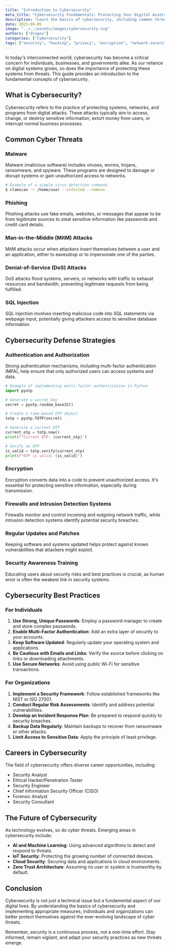 ```yaml
---
title: "Introduction to Cybersecurity"
meta_title: "Cybersecurity Fundamentals: Protecting Your Digital Assets"
description: "Learn the basics of cybersecurity, including common threats, defense strategies, and best practices for individuals and organizations."
date: 2023-09-05
image: "../../assets/images/cybersecurity.svg"
authors: ["dragos"]
categories: ["Cybersecurity"]
tags: ["security", "hacking", "privacy", "encryption", "network-security"]
---
```




In today's interconnected world, cybersecurity has become a critical concern for individuals, businesses, and governments alike. As our reliance on digital systems grows, so does the importance of protecting these systems from threats. This guide provides an introduction to the fundamental concepts of cybersecurity.

## What is Cybersecurity?

Cybersecurity refers to the practice of protecting systems, networks, and programs from digital attacks. These attacks typically aim to access, change, or destroy sensitive information, extort money from users, or interrupt normal business processes.

## Common Cyber Threats

### Malware

Malware (malicious software) includes viruses, worms, trojans, ransomware, and spyware. These programs are designed to damage or disrupt systems or gain unauthorized access to networks.

```bash
# Example of a simple virus detection command
$ clamscan -r /home/user --infected --remove
```

### Phishing

Phishing attacks use fake emails, websites, or messages that appear to be from legitimate sources to steal sensitive information like passwords and credit card details.

### Man-in-the-Middle (MitM) Attacks

MitM attacks occur when attackers insert themselves between a user and an application, either to eavesdrop or to impersonate one of the parties.

### Denial-of-Service (DoS) Attacks

DoS attacks flood systems, servers, or networks with traffic to exhaust resources and bandwidth, preventing legitimate requests from being fulfilled.

### SQL Injection

SQL injection involves inserting malicious code into SQL statements via webpage input, potentially giving attackers access to sensitive database information.

## Cybersecurity Defense Strategies

### Authentication and Authorization

Strong authentication mechanisms, including multi-factor authentication (MFA), help ensure that only authorized users can access systems and data.

```python
# Example of implementing multi-factor authentication in Python
import pyotp

# Generate a secret key
secret = pyotp.random_base32()

# Create a time-based OTP object
totp = pyotp.TOTP(secret)

# Generate a current OTP
current_otp = totp.now()
print(f"Current OTP: {current_otp}")

# Verify an OTP
is_valid = totp.verify(current_otp)
print(f"OTP is valid: {is_valid}")
```

### Encryption

Encryption converts data into a code to prevent unauthorized access. It's essential for protecting sensitive information, especially during transmission.

### Firewalls and Intrusion Detection Systems

Firewalls monitor and control incoming and outgoing network traffic, while intrusion detection systems identify potential security breaches.

### Regular Updates and Patches

Keeping software and systems updated helps protect against known vulnerabilities that attackers might exploit.

### Security Awareness Training

Educating users about security risks and best practices is crucial, as human error is often the weakest link in security systems.

## Cybersecurity Best Practices

### For Individuals

1. **Use Strong, Unique Passwords**: Employ a password manager to create and store complex passwords.
2. **Enable Multi-Factor Authentication**: Add an extra layer of security to your accounts.
3. **Keep Software Updated**: Regularly update your operating system and applications.
4. **Be Cautious with Emails and Links**: Verify the source before clicking on links or downloading attachments.
5. **Use Secure Networks**: Avoid using public Wi-Fi for sensitive transactions.

### For Organizations

1. **Implement a Security Framework**: Follow established frameworks like NIST or ISO 27001.
2. **Conduct Regular Risk Assessments**: Identify and address potential vulnerabilities.
3. **Develop an Incident Response Plan**: Be prepared to respond quickly to security breaches.
4. **Backup Data Regularly**: Maintain backups to recover from ransomware or other attacks.
5. **Limit Access to Sensitive Data**: Apply the principle of least privilege.

## Careers in Cybersecurity

The field of cybersecurity offers diverse career opportunities, including:

- Security Analyst
- Ethical Hacker/Penetration Tester
- Security Engineer
- Chief Information Security Officer (CISO)
- Forensic Analyst
- Security Consultant

## The Future of Cybersecurity

As technology evolves, so do cyber threats. Emerging areas in cybersecurity include:

- **AI and Machine Learning**: Using advanced algorithms to detect and respond to threats.
- **IoT Security**: Protecting the growing number of connected devices.
- **Cloud Security**: Securing data and applications in cloud environments.
- **Zero Trust Architecture**: Assuming no user or system is trustworthy by default.

## Conclusion

Cybersecurity is not just a technical issue but a fundamental aspect of our digital lives. By understanding the basics of cybersecurity and implementing appropriate measures, individuals and organizations can better protect themselves against the ever-evolving landscape of cyber threats.

Remember, security is a continuous process, not a one-time effort. Stay informed, remain vigilant, and adapt your security practices as new threats emerge.